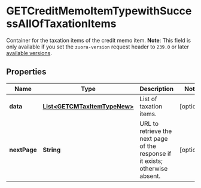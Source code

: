

# GETCreditMemoItemTypewithSuccessAllOfTaxationItems

Container for the taxation items of the credit memo item.   **Note**: This field is only available if you set the `zuora-version` request header to `239.0` or later [available versions](https://developer.zuora.com/api-references/api/overview/#section/API-Versions/Minor-Version). 

## Properties

| Name | Type | Description | Notes |
|------------ | ------------- | ------------- | -------------|
|**data** | [**List&lt;GETCMTaxItemTypeNew&gt;**](GETCMTaxItemTypeNew.md) | List of taxation items.  |  [optional] |
|**nextPage** | **String** | URL to retrieve the next page of the response if it exists; otherwise absent.  |  [optional] |



